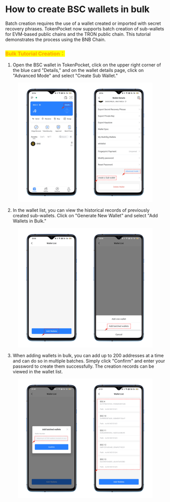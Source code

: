 # How to create BSC wallets in bulk

Batch creation requires the use of a wallet created or imported with secret recovery phrases. TokenPocket now supports batch creation of sub-wallets for EVM-based public chains and the TRON public chain. This tutorial demonstrates the process using the BNB Chain.

### <mark style="color:orange;">Bulk Tutorial Creation：</mark>

1. Open the BSC wallet in TokenPocket, click on the upper right corner of the blue card "Details," and on the wallet details page, click on "Advanced Mode" and select "Create Sub Wallet."

<figure><img src="../../.gitbook/assets/1 (2) (1) (2) (1).png" alt=""><figcaption></figcaption></figure>

2. In the wallet list, you can view the historical records of previously created sub-wallets. Click on "Generate New Wallet" and select "Add Wallets in Bulk."

<figure><img src="../../.gitbook/assets/2 (1) (2).png" alt=""><figcaption></figcaption></figure>

3. When adding wallets in bulk, you can add up to 200 addresses at a time and can do so in multiple batches. Simply click "Confirm" and enter your password to create them successfully. The creation records can be viewed in the wallet list.

<figure><img src="../../.gitbook/assets/3 (5).png" alt=""><figcaption></figcaption></figure>

